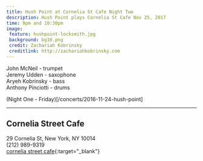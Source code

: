 ```yaml
---
title: Hush Point at Cornelia St Cafe Night Two
description: Hush Point plays Cornelia St Cafe Nov 25, 2017
time: 9pm and 10:30pm
image: 
 feature: hushpoint-locksmith.jpg
 background: bg10.png
 credit: Zachariah Kobrinsky
 creditlink: http://zachariahkobrinsky.com
---
```

John McNeil - trumpet  
Jeremy Udden - saxophone  
Aryeh Kobrinsky - bass  
Anthony Pinciotti - drums

(Night One - Friday)[/concerts/2016-11-24-hush-point]

***

## Cornelia Street Cafe  
29 Cornelia St, New York, NY 10014  
(212) 989-9319  
[cornelia street cafe](http://corneliastreetcafe.com/downstairs/performances.asp){:target="_blank"}